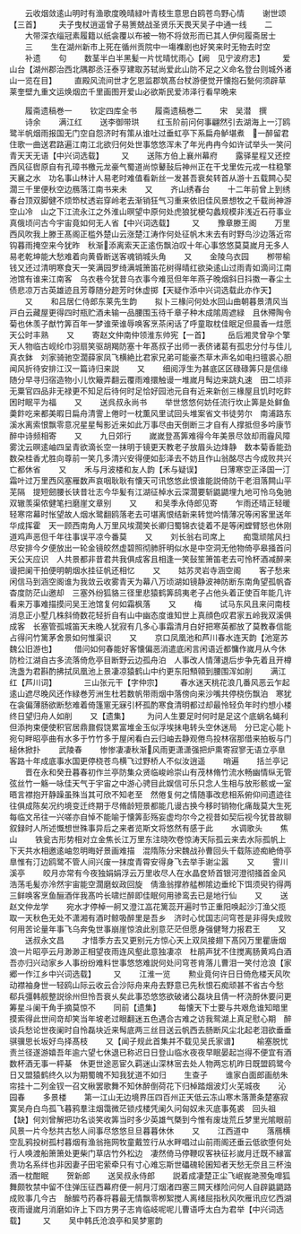 <!-- { "loadSidebar": true } -->
　　云收烟敛逺山明时有渔歌度晚晴緑叶青枝生意思白鸥苍鸟野心情
　　谢世颂【三首】
　　夫子曳杖逍遥曾子易箦兢战圣贤乐天畏天吴子中通一线
　　二
　　大带深衣缁冠素履籍以纸衾覆以布被一物不将敛形而已其人伊何履斋居士
　　三
　　生在湖州新市上死在循州贡院中一塲襍剧也好笑来时无物去时空
　　补遗
　　句
　　数茎半白半黑髪一片忧晴忧雨心【阙　见宁波府志】
　　爱山台【湖州郡治西北隅郡丞汪泰亨建取苏轼尚爱此山防不足之义命名登台则城外诸山一览在目】
　　直殿风流间世才乞恩监郡筑髙台杖游便觉开懐抱石甃何须辟草莱奎壁九重文运焕烟峦千里画图开爱山必欲斯民爱沛泽行看早晩来













　　履斋遗稿巻一
　　钦定四库全书
　　履斋遗稿巻二
　　宋　吴潜　撰
　　诗余
　　满江红
　　送李御带珙
　　红玉阶前问何事翩然引去湖海上一汀鸥鹭半帆烟雨报国无门空自怨济时有策从谁吐过垂虹亭下系扁舟鲈堪煮　一醉留君住歌一曲送君路遍江南江北欲归何处世事悠悠浑未了年光冉冉今如许试举头一笑问青天天无语【中兴词选载】
　　又
　　送陈方伯上襄州幕府
　　露驿星程又还控西风征辔原自有孔璋书檄元龙豪气蜀道尚惊鼙鼔后神州正在干戈里佐元戎一柱稳擎天襄之水　功名事山林计人易老时难值看新丝一发甚吾衰矣转首从游十五载闗心契濶三千里便秋空边鴈落江南书来未
　　又
　　齐山绣春台
　　十二年前曾上到绣春台顶双脚健不烦笻杖透岩穿岭老去渐销狂气习重来依旧佳风景想牧之千载尚神游空山冷　山之下江流永江之外淮山暝望中原何处虎狼犹梗勾蠡规模非浅近石苻事业真俄顷问古今宇宙竟如何无人省【中兴词选载】
　　又
　　豫章滕王阁
　　万里西风吹我上滕王髙阁正槛外楚山云涨楚江涛作何处征帆木末去有时野鸟沙边落近帘钩暮雨掩空来今犹昨　秋渐添离索天正逺伤飘泊叹十年心事悠悠莫莫嵗月无多人易老乾坤能大愁难着向黄昏断送客魂销城头角
　　又
　　金陵乌衣园
　　栁带榆钱又还过清明寒食天一笑满园罗绮满城箫笛花树得晴红欲染逺山过雨青如滴问江南池馆有谁来江南客　乌衣巷今犹昔乌衣事今难觅但年年燕子晚烟斜日抖擞一春尘土债悲凉万古英雄迹且芳尊随分趂芳时休虚掷【天疑作添中兴词选载此亦作天】
　　又
　　和吕居仁侍郎东莱先生韵
　　拟卜三椽问何处水回山曲朝暮景清风当戸白云藏屋更得四时瓶贮酒未输一品腰围玉待千章子种木成隂周遮緑　且休殢陶令菊也休羡子猷竹筭百年一梦谁荣谁辱唤客烹茶闲话了呼童取枕佳眠足但晨香一炷愿天公时丰熟
　　又
　　寄赵文仲南仲领淮东帅宪【一首】
　　岳后湘灵曾孕个擎天人物临古岘纶巾羽扇笑驱胡羯防塞十年髙叔子出师一表侪诸葛有孤忠分付与佳儿真衣鉢　刘家骑驰空濶薛家凤飞横絶比君家兄弟可能豪杰草木声名如电扫氊裘心胆闻风折待安排江汉一篇诗归来説
　　又
　　细阅浮生为甚底区区碌碌筭只是信缘随分早寻归宿造物小儿忺簸弄翻云覆雨难擐触谩一堆嵗月髩边来跳丸速　田二顷非无粟官四品非无禄更不知足后待何时足恰好园池元自有近来新创三椽屋且饥时吃飰困时眠平为福
　　又
　　送呉叔永尚书
　　举世悠悠何妨任流行坎止筭是处鲜鱼羮飰吃来都美暇日扁舟清霅上倦时一枕薫风里试回头堆案省文书徒劳尔　南浦路东溪水离索恨飘零意况星星髩影近来如此万事尽由天倒断三才自有人撑抵但多吟康节醉中诗频相寄
　　又
　　九日郊行
　　嵗嵗登髙筭难得今年美景尽敛却雨霾风障雾沈云暝逺岫四呈青欲滴长空一抹明于镜更天教老子放眉头边烽静　数本菊香能劲数朶桂香尤胜向尊前一笑几多清兴安得便如彭泽去不妨且作山翁酩尽古今成败共兴亡都休省
　　又
　　禾与月波楼和友人韵【禾与疑误】
　　日薄寒空正泽国一汀霜叶过万里西风塞雁数声哀咽耿耿有懐天可讯悠悠此恨谁能説倚防干老泪落闗山平芜隔　提短劒腰长铗昔壮志今华髪有江湖征棹水云深濶要斩鼪鼯埋九地可怜乌兔驰双辙羡渠侬健笔扫磨崖文章别
　　又
　　和吴季永侍郎见寄
　　乍雨还晴正轻暖轻寒帘幕时怅望故人烟水鹭翻鸥落老去可堪离恨结新来转觉吟情薄况等闲客里送年华成挥霍　天一顾西南角人万里风埃濶笑长卿归蜀锦衣徒着不是等闲螳臂怒也休刚道鸡声恶但千年往事误平凉今番莫
　　又
　　刘长翁右司席上
　　痴霭顽隂风扫尽安排今夕便放出一轮金镜皎然虚碧照彻肺肝明似水是中空洞无他物倚亭皋掻首问天公天应识　人共景都非昔君共我俱成客且相逢一笑鼔笙箫笛老去可怜杯酒减醉来谩把阑干拍便明朝烟水挂征帆还相忆
　　又
　　姑苏灵岩寺涵空阁
　　客子愁来闲信马到涵空阁谁为我敛云收雾青天为幕八万顷湖如镜静波神防断东南角望孤帆杳杳度防茫山邀却　三塞外纷狐貉三径里悲猿鹤筭鸱夷老子占他头着正使百年能几许看来万事难描摸问吴王池馆复何如霜枫落
　　又
　　梅
　　试马东风且来问南枝消息正小墅几株斜倚数花轻折自有山中幽态度谁知世上真顔色叹君家五岭我双溪俱成客　长塞管孤城笛天未晚人犹寂有几多心事霜清月白好把寒英都放了莫教春信能占得问竹篱茅舍景如何惟渠识
　　又
　　京口凤凰池和芦川春水连天韵【池寔苏魏公旧游也】
　　借问如何春能好客懐偏恶消遣底闲言闲语近都慵作嵗月从今休防检江湖自古多流落倚危亭目断野云边孤舟泊　人事改人情薄退后步争先着且开樽洗盏为君斟酌拂拭凤凰池上景凄凉猿鹤山中约更东阳顦顇到腰围浑如削
　　满江红【芦川词】　　　　三山张元干【字仲宗】
　　春水迷天桃花浪几番风恶云乍起逺山遮尽晚风还作緑巻芳洲生杜若数帆带雨烟中落傍向来沙嘴共停桡伤飘泊　寒犹在衾偏薄肠欲断愁难着倚篷窻无寐引杯孤酌寒食清明都过却最怜轻负年时约想小楼终日望归舟人如削
　　又【遗集】
　　为问人生要足时何时是足这个底蜗名蝇利但添拘束便使积官居鼎鼐假饶累富堆金玉似浮埃抺电转头空休迷局　分已定心能卜宛句畔昭亭曲有水多于竹竹多于屋闲看白云归岫去静观倦鸟投林宿那借来拍板与门槌休掀扑
　　武陵春
　　惨惨凄凄秋渐风雨更潇潇强把炉熏寄寂寥无语立亭臯　客路十年成底事水国更停桡苍鸟横飞过野桥人不似汝逍遥
　　哨遍
　　括兰亭记
　　晋在永和癸丑暮春初作兰亭防集众贤临峻岭崇山有茂林脩竹流水畅幽情纵无管弦丝竹一觞一咏佳天气于宇宙之中游心骋目此娱信可乐只念人生相与放形骸或一室晤言襟抱开静躁虽殊当其可欣不知老至　然倦复何之情随事改悲相系俯仰间遗迹往往俱成陈矣况约境变迁终期于尽脩龄短景都能几谩古换今移时销物化痛哉莫大生死每临文吊往一兴嗟亦自悼不能喻于懐筭彭殇妄虚均尔今之视昔如契后视今犹昔故聊叙録时人所述慨想世殊事异后之来者览斯文将悠然有感于此
　　水调歌头
　　焦山
　　铁瓮古形势相对立金焦长江万里东注晓吹卷惊涛天际孤云来去水际孤帆上下天共水相邀逺岫忽明晦好景画难描　混隋陈分宋魏战孙曹回头千载陈迹痴絶倚亭臯惟有汀边鸥鹭不管人间兴废一抹度青霄安得身飞去举手谢尘嚣
　　又
　　霅川溪亭
　　皎月亦常有今夜独娟娟浮云万里收尽人在水晶奁矫首银河澄彻掻首金风浩荡毛髪亦泠然宇宙能空濶磨蚁政回旋　倩渔翁撑舴艋栁隂边垂纶下饵须臾钓得两三鲜唤客烹鱼酾酒伴我髙吟长啸烂醉即佳眠何用骖鸾去已是地行仙
　　又
　　送赵文仲龙学
　　宛水才停棹一舸又澄江嵓花篱蕊开遍时节正重阳唤起沙汀渔父揽取一天秋色无处不潇湘有酒时鲸吸醉里是吾乡　济时心忧国志问穹苍是非得失成败何用苦论量年事飞乌奔兔世事崩崖惊浪此别意茫茫但愿身强健弩力报君王
　　又
　　送叔永文昌
　　才惜季方去又更别元方惊心天上双凤接翅下髙冈万里瞿唐烟浪一片昭亭云月渺渺正相望夜雨连风壑此意独凄凉　杜鹃声犹不住搅离肠黄鸡白酒吾亦归兴动家乡人事纷纷难料世事悠悠难説何处问穹苍肯落儿曹泪一笑付沧浪【家郷一作江乡中兴词选载】
　　又
　　江淮一览
　　勲业竟何许日日倚危楼天风吹动襟袖身世一轻鸥山际云收云合沙际舟来舟去野意已先秋恨石痴顽甚不省古今愁　郗兵彊韩舰整説徐州但怜吾衰乆矣此事恐悠悠欲破诸公磊块且倩一杯浇酹休要问更筹星斗阑干角手摘莫惊不
　　同前【遗集】
　　每懐天下士要与共艰危谁知暗里摸索得此世间竒却笑当年坡老过眼翻迷五色遇合古难之访我鸳湖上真足慰心期　醉谈兵愁论世夜阑时自怜磊块近来髩底两三丝目送云帆西去肠断风尘北起老泪欲垂垂骐骥思长坂好鸟择髙枝
　　又【闻子规此首集并不载见吴氏家谱】
　　榆塞脱忧责兰径遂游嬉吾年逾六望七休退已称迟日日登山临水夜夜早眠晏起岂得不便宜有酒数杯酒无事一枰棊　休更世途恶宦久羁迷山深林宻去处人物两忘机昨日既盟鸥鹭今日又盟猿鹤终久以为期蜀魄不知我犹道不如归
　　生查子
　　谁家白面郎画舫朱帘挂十二列金钗一召文楸罢歌舞不知休醉倒荷花下归棹踏烟波灯火芜城夜
　　沁园春
　　多景楼
　　第一江山无边境界压四百州正天低云冻山寒木落萧条楚塞寂寞吴舟白鸟孤飞暮鸦羣注烟霭微茫锁戍楼凭阑久问匈奴未灭底事菟裘　回头祖【缺】何刘曾解把功名谈笑收筭当时多少英雄气槩到今惟有废垅荒丘梦里光隂眼前风景一片今愁共古愁人间事尽悠悠旦旦暮暮休休
　　又
　　江西道中
　　落鴈横空乱鸦投树孤村暮烟有渔翁拖网牧童戴笠行从水畔唱过山前雨阁还垂云低欲堕何处行人唤渡船箫箫处更柴门草店竹外松边　凄然倚马停鞭叹客袂征衫嵗月迁既不縁富贵功名系绊也非因妻子田宅萦牵只有寸心难忘斯世礧磈轮囷知者天愁无奈且三杯浊酒一枕酣眠
　　贺新郎
　　送吴叔永侍郎
　　説着成凄楚正尘飞岷峩滟滪兔嘷狐舞颇牧禁中留不住弹压征西幕府便一舸月汀烟渚四塞三闗天様险问何人自辟鼪鼯路成败事几今古　酴醿芍药春将暮最无情飘零栁絮搅人离绪屈指秋风吹雁讯应忆西湖夜雨谩嵗月消磨如许上下四方男子志肯临岐呢呢儿曹语呼太白为君举【中兴词选载】
　　又
　　吴中韩氏沧浪亭和吴梦窻韵
